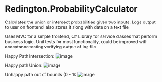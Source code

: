 # Redington.ProbabilityCalculator
Calculates the union or intersect probabilities given two inputs. Logs output to user on frontend, also stores it along with date on a text file

Uses MVC for a simple frontend, C# Library for service classes that perform business logic.
Unit tests for most functionality, could be improved with acceptance testing verifying output of log file

Happy Path Intersection:
![image](https://user-images.githubusercontent.com/34166152/236949684-74a340c2-297c-409a-a517-c257cc9953fc.png)

Happy path Union:
![image](https://user-images.githubusercontent.com/34166152/236949730-401731a6-83c9-4541-9d3a-37cd2fc6a987.png)

Unhappy path out of bounds (0 - 1):
![image](https://user-images.githubusercontent.com/34166152/236949825-20f25bc4-dbe1-4ddf-8fac-907fccb93771.png)
